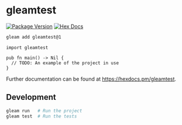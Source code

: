 # gleamtest

[![Package Version](https://img.shields.io/hexpm/v/gleamtest)](https://hex.pm/packages/gleamtest)
[![Hex Docs](https://img.shields.io/badge/hex-docs-ffaff3)](https://hexdocs.pm/gleamtest/)

```sh
gleam add gleamtest@1
```
```gleam
import gleamtest

pub fn main() -> Nil {
  // TODO: An example of the project in use
}
```

Further documentation can be found at <https://hexdocs.pm/gleamtest>.

## Development

```sh
gleam run   # Run the project
gleam test  # Run the tests
```
